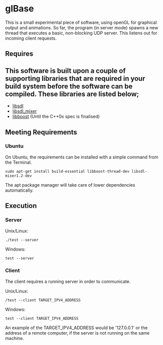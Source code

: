 # glBase #

This is a small experimental piece of software, using openGL for graphical output and animations.
So far, the program (in server mode) spawns a new thread that executes a basic, non-blocking
UDP server.  This listens out for incoming client requests.


## Requires ##

This software is built upon a couple of supporting libraries that are required in your build system before the software can be compiled.  These libraries are listed below;
---
  - [libsdl](http://www.libsdl.org/)
  - [libsdl_mixer](http://www.libsdl.org/projects/SDL_mixer/)
  - [libboost](http://www.boost.org/) (Until the C++0x spec is finalised)
	
## Meeting Requirements ##

### Ubuntu ###

On Ubuntu, the requirements can be installed with a simple command from the Terminal.
	
	sudo apt-get install build-essential libboost-thread-dev libsdl-mixer1.2-dev
	
The apt package manager will take care of lower dependencies automatically.

## Execution ##

### Server ###

Unix/Linux:

	./test --server

Windows:

	test --server

### Client ###

The client requires a running server in order to communicate.
	
Unix/Linux:

	/test --client TARGET_IPV4_ADDRESS

Windows:

	test --client TARGET_IPV4_ADDRESS
		
An example of the TARGET_IPV4_ADDRESS would be '127.0.0.1' or the address of a remote
computer, if the server is not running on the same machine.

